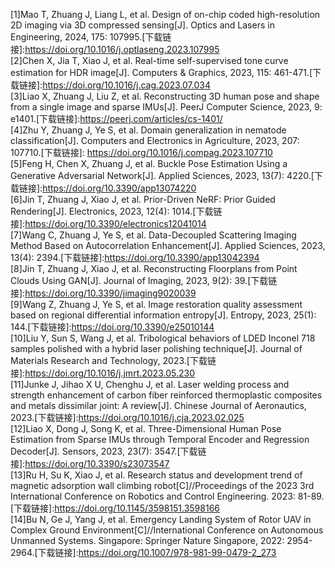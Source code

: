 
[1]Mao T, Zhuang J, Liang L, et al. Design of on-chip coded high-resolution 2D imaging via 3D compressed sensing[J]. Optics and Lasers in Engineering, 2024, 175: 107995.[下载链接]:https://doi.org/10.1016/j.optlaseng.2023.107995 <br />
[2]Chen X, Jia T, Xiao J, et al. Real-time self-supervised tone curve estimation for HDR image[J]. Computers & Graphics, 2023, 115: 461-471.[下载链接]:https://doi.org/10.1016/j.cag.2023.07.034<br />
[3]Liao X, Zhuang J, Liu Z, et al. Reconstructing 3D human pose and shape from a single image and sparse IMUs[J]. PeerJ Computer Science, 2023, 9: e1401.[下载链接]:https://peerj.com/articles/cs-1401/ <br />
[4]Zhu Y, Zhuang J, Ye S, et al. Domain generalization in nematode classification[J]. Computers and Electronics in Agriculture, 2023, 207: 107710.[下载链接]:    	https://doi.org/10.1016/j.compag.2023.107710 <br />
[5]Feng H, Chen X, Zhuang J, et al. Buckle Pose Estimation Using a Generative Adversarial Network[J]. Applied Sciences, 2023, 13(7): 4220.[下载链接]:https://doi.org/10.3390/app13074220<br />
[6]Jin T, Zhuang J, Xiao J, et al. Prior-Driven NeRF: Prior Guided Rendering[J]. Electronics, 2023, 12(4): 1014.[下载链接]:https://doi.org/10.3390/electronics12041014<br />
[7]Wang C, Zhuang J, Ye S, et al. Data-Decoupled Scattering Imaging Method Based on Autocorrelation Enhancement[J]. Applied Sciences, 2023, 13(4): 2394.[下载链接]:https://doi.org/10.3390/app13042394<br />
[8]Jin T, Zhuang J, Xiao J, et al. Reconstructing Floorplans from Point Clouds Using GAN[J]. Journal of Imaging, 2023, 9(2): 39.[下载链接]:https://doi.org/10.3390/jimaging9020039<br />
[9]Wang Z, Zhuang J, Ye S, et al. Image restoration quality assessment based on regional differential information entropy[J]. Entropy, 2023, 25(1): 144.[下载链接]:https://doi.org/10.3390/e25010144<br />
[10]Liu Y, Sun S, Wang J, et al. Tribological behaviors of LDED Inconel 718 samples polished with a hybrid laser polishing technique[J]. Journal of Materials Research and Technology, 2023.[下载链接]:https://doi.org/10.1016/j.jmrt.2023.05.230<br />
[11]Junke J, Jihao X U, Chenghu J, et al. Laser welding process and strength enhancement of carbon fiber reinforced thermoplastic composites and metals dissimilar joint: A review[J]. Chinese Journal of Aeronautics, 2023.[下载链接]:https://doi.org/10.1016/j.cja.2023.02.025<br />
[12]Liao X, Dong J, Song K, et al. Three-Dimensional Human Pose Estimation from Sparse IMUs through Temporal Encoder and Regression Decoder[J]. Sensors, 2023, 23(7): 3547.[下载链接]:https://doi.org/10.3390/s23073547<br />
[13]Ru H, Su K, Xiao J, et al. Research status and development trend of magnetic adsorption wall climbing robot[C]//Proceedings of the 2023 3rd International Conference on Robotics and Control Engineering. 2023: 81-89.[下载链接]:https://doi.org/10.1145/3598151.3598166<br />
[14]Bu N, Ge J, Yang J, et al. Emergency Landing System of Rotor UAV in Complex Ground Environment[C]//International Conference on Autonomous Unmanned Systems. Singapore: Springer Nature Singapore, 2022: 2954-2964.[下载链接]:https://doi.org/10.1007/978-981-99-0479-2_273<br />
